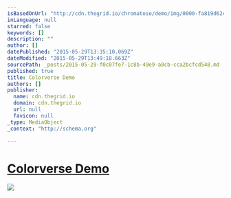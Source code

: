 ```yaml
---
isBasedOnUrl: "http://cdn.thegrid.io/chromatose/demo/img/0000-fa819d62ee55a54caf8489a69a77ac142d514c6c.jpg"
inLanguage: null
starred: false
keywords: []
description: ""
author: []
datePublished: "2015-05-29T13:35:10.069Z"
dateModified: "2015-05-29T13:49:18.663Z"
sourcePath: _posts/2015-05-29-f0c07fe7-1c8b-49e9-a0cb-cca2bcfcd548.md
published: true
title: Colorverse Demo
authors: []
publisher:
  name: cdn.thegrid.io
  domain: cdn.thegrid.io
  url: null
  favicon: null
_type: MediaObject
_context: "http://schema.org"

---
```

# [Colorverse Demo][0]
![](http://the-grid-user-content.s3-us-west-2.amazonaws.com/a0bba9a9-8c20-4aac-b18a-dc2a935c08c0.png)

[0]: http://the-grid.github.io/chromatose/demo/